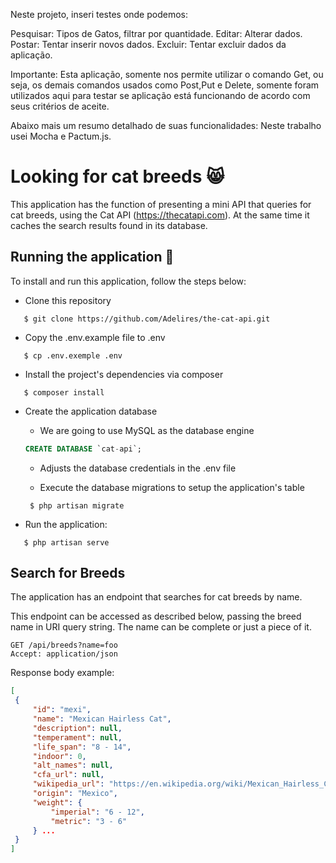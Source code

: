 
 
 
 Neste projeto, inseri testes onde podemos:


 Pesquisar:
     Tipos de Gatos, filtrar por quantidade.
 Editar: 
     Alterar dados.
 Postar:
     Tentar inserir novos dados.
 Excluir:
     Tentar excluir dados da aplicação.


Importante: 
     Esta aplicação, somente nos permite utilizar o comando Get, ou seja, os demais comandos usados como Post,Put e Delete, somente foram utilizados aqui para testar se aplicação está funcionando de acordo com seus critérios de aceite.

Abaixo mais um resumo detalhado de suas funcionalidades:
Neste trabalho usei Mocha e Pactum.js.



# Looking for cat breeds :smile_cat:

This application has the function of presenting a mini API that queries for cat breeds, using the Cat API (https://thecatapi.com). At the same time it caches the search results found in its database.

 ## Running the application :checkered_flag:

 To install and run this application, follow the steps below: 

 - Clone this repository

 ````
    $ git clone https://github.com/Adelires/the-cat-api.git
 ````
 - Copy the .env.example file to .env

 ````
    $ cp .env.exemple .env
 ````

- Install the project's dependencies via composer

 ````
    $ composer install
 ````

- Create the application database

  - We are going to use MySQL as the database engine

   ```` sql
   CREATE DATABASE `cat-api`;
   ````

   - Adjusts the database credentials in the .env file

   - Execute the database migrations to setup the application's table

   ```` 
    $ php artisan migrate
   ````
- Run the application: 
 ```` 
    $ php artisan serve
   ````

   ## Search for Breeds

The application has an endpoint that searches for cat breeds by name.

This endpoint can be accessed as described below, passing the breed name in URI query string. The name can be complete or just a piece of it.

```` http
GET /api/breeds?name=foo
Accept: application/json 
````

Response body example: 

   ```` json
  [
    {
        "id": "mexi",
        "name": "Mexican Hairless Cat",
        "description": null,
        "temperament": null,
        "life_span": "8 - 14",
        "indoor": 0,
        "alt_names": null,
        "cfa_url": null,
        "wikipedia_url": "https://en.wikipedia.org/wiki/Mexican_Hairless_Cat",
        "origin": "Mexico",
        "weight": {
            "imperial": "6 - 12",
            "metric": "3 - 6"
        } ...
    }
]
   ````